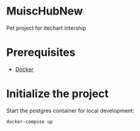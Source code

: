 # MuiscHubNew
Pet project for itechart intership

# Prerequisites

- [Docker](https://docs.docker.com/docker-for-mac/install/)

# Initialize the project

Start the postgres container for local development:

```bash
docker-compose up
```
